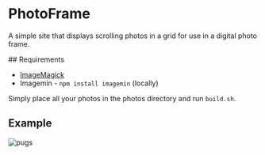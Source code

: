# PhotoFrame

A simple site that displays scrolling photos in a grid for use in a digital photo frame.

## Requirements
* [ImageMagick](http://www.imagemagick.org/script/index.php)
* Imagemin - `npm install imagemin` (locally)

Simply place all your photos in the photos directory and run `build.sh`.

## Example

![pugs](https://cloud.githubusercontent.com/assets/3384072/14450992/0717bd16-007b-11e6-9e38-47451f844e71.gif)
